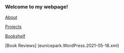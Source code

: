 ### Welcome to my webpage!

[About](about.md)

[Projects](projects.md)

[Bookshelf](bookshelf.md)

[Book Reviews] (eunicepark.WordPress.2021-05-18.xml)

